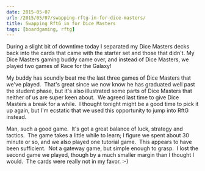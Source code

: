 ```yaml
---
date: 2015-05-07
url: /2015/05/07/swapping-rftg-in-for-dice-masters/
title: Swapping RftG in for Dice Masters
tags: [boardgaming, rftg]
---
```


During a slight bit of downtime today I separated my Dice Masters decks back into the cards that came with the starter set and those that didn't. My Dice Masters gaming buddy came over, and instead of Dice Masters, we played two games of Race for the Galaxy!

My buddy has soundly beat me the last three games of Dice Masters that we've played.  That's great since we now know he has graduated well past the student phase, but it's also illustrated some parts of Dice Masters that neither of us are super keen about.  We agreed last time to give Dice Masters a break for a while.  I thought tonight might be a good time to pick it up again, but I'm ecstatic that we used this opportunity to jump into RftG instead.

Man, such a good game.  It's got a great balance of luck, strategy and tactics.  The game takes a little while to learn; I figure we spent about 30 minute or so, and we also played one tutorial game.  This appears to have been sufficient.  Not a gateway game, but simple enough to grasp.  I lost the second game we played, though by a much smaller margin than I thought I would.  The cards were really not in my favor. :-)
